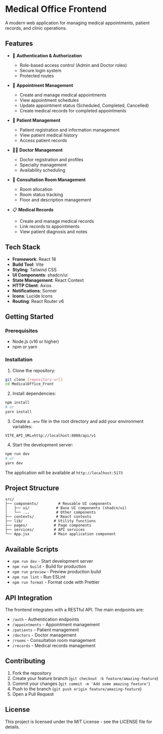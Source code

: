 # Medical Office Frontend

A modern web application for managing medical appointments, patient records, and clinic operations.

## Features

- 🔐 **Authentication & Authorization**
  - Role-based access control (Admin and Doctor roles)
  - Secure login system
  - Protected routes

- 📅 **Appointment Management**
  - Create and manage medical appointments
  - View appointment schedules
  - Update appointment status (Scheduled, Completed, Cancelled)
  - Create medical records for completed appointments

- 👥 **Patient Management**
  - Patient registration and information management
  - View patient medical history
  - Access patient records

- 👨‍⚕️ **Doctor Management**
  - Doctor registration and profiles
  - Specialty management
  - Availability scheduling

- 🏥 **Consultation Room Management**
  - Room allocation
  - Room status tracking
  - Floor and description management

- 📋 **Medical Records**
  - Create and manage medical records
  - Link records to appointments
  - View patient diagnosis and notes

## Tech Stack

- **Framework**: React 18
- **Build Tool**: Vite
- **Styling**: Tailwind CSS
- **UI Components**: shadcn/ui
- **State Management**: React Context
- **HTTP Client**: Axios
- **Notifications**: Sonner
- **Icons**: Lucide Icons
- **Routing**: React Router v6

## Getting Started

### Prerequisites

- Node.js (v16 or higher)
- npm or yarn

### Installation

1. Clone the repository:
```bash
git clone [repository-url]
cd MedicalOffice_Front
```

2. Install dependencies:
```bash
npm install
# or
yarn install
```

3. Create a `.env` file in the root directory and add your environment variables:
```env
VITE_API_URL=http://localhost:8080/api/v1
```

4. Start the development server:
```bash
npm run dev
# or
yarn dev
```

The application will be available at `http://localhost:5173`

## Project Structure

```
src/
├── components/         # Reusable UI components
│   ├── ui/            # Base UI components (shadcn/ui)
│   └── ...            # Other components
├── contexts/          # React contexts
├── lib/              # Utility functions
├── pages/            # Page components
├── services/         # API services
└── App.jsx           # Main application component
```

## Available Scripts

- `npm run dev` - Start development server
- `npm run build` - Build for production
- `npm run preview` - Preview production build
- `npm run lint` - Run ESLint
- `npm run format` - Format code with Prettier

## API Integration

The frontend integrates with a RESTful API. The main endpoints are:

- `/auth` - Authentication endpoints
- `/appointments` - Appointment management
- `/patients` - Patient management
- `/doctors` - Doctor management
- `/rooms` - Consultation room management
- `/records` - Medical records management

## Contributing

1. Fork the repository
2. Create your feature branch (`git checkout -b feature/amazing-feature`)
3. Commit your changes (`git commit -m 'Add some amazing feature'`)
4. Push to the branch (`git push origin feature/amazing-feature`)
5. Open a Pull Request

## License

This project is licensed under the MIT License - see the LICENSE file for details.
